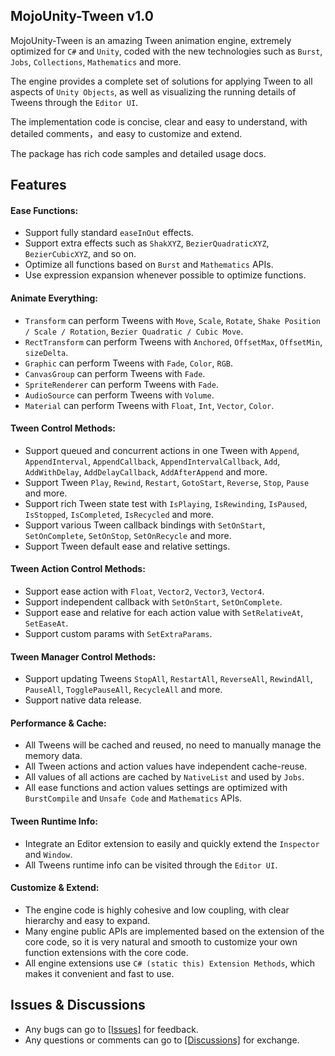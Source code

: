 ## MojoUnity-Tween v1.0

MojoUnity-Tween is an amazing Tween animation engine, extremely optimized for `C#` and `Unity`, coded with the new technologies such as `Burst`, `Jobs`, `Collections`, `Mathematics` and more.

The engine provides a complete set of solutions for applying Tween to all aspects of `Unity Objects`, as well as visualizing the running details of Tweens through the `Editor UI`.

The implementation code is concise, clear and easy to understand, with detailed comments，and easy to customize and extend.

The package has rich code samples and detailed usage docs.

## Features

#### Ease Functions:

* Support fully standard `easeInOut` effects.
* Support extra effects such as `ShakXYZ`, `BezierQuadraticXYZ`, `BezierCubicXYZ`, and so on.
* Optimize all functions based on `Burst` and `Mathematics` APIs.
* Use expression expansion whenever possible to optimize functions.

#### Animate Everything:

* `Transform` can perform Tweens with `Move`, `Scale`, `Rotate`, `Shake Position / Scale / Rotation`, `Bezier Quadratic / Cubic Move`.
* `RectTransform` can perform Tweens with `Anchored`, `OffsetMax`, `OffsetMin`, `sizeDelta`.
* `Graphic` can perform Tweens with `Fade`, `Color`, `RGB`.
* `CanvasGroup` can perform Tweens with `Fade`.
* `SpriteRenderer` can perform Tweens with `Fade`.
* `AudioSource` can perform Tweens with `Volume`.
* `Material` can perform Tweens with `Float`, `Int`, `Vector`, `Color`.

#### Tween Control Methods:

* Support queued and concurrent actions in one Tween with `Append`, `AppendInterval`, `AppendCallback`, `AppendIntervalCallback`, `Add`, `AddWithDelay`, `AddDelayCallback`, `AddAfterAppend` and more.
* Support Tween `Play`, `Rewind`, `Restart`, `GotoStart`, `Reverse`, `Stop`, `Pause` and more.
* Support rich Tween state test with `IsPlaying`, `IsRewinding`, `IsPaused`, `IsStopped`, `IsCompleted`, `IsRecycled` and more.
* Support various Tween callback bindings with `SetOnStart`, `SetOnComplete`, `SetOnStop`, `SetOnRecycle` and more.
* Support Tween default ease and relative settings.

#### Tween Action Control Methods:

* Support ease action with `Float`, `Vector2`, `Vector3`, `Vector4`.
* Support independent callback with `SetOnStart`, `SetOnComplete`.
* Support ease and relative for each action value with `SetRelativeAt`, `SetEaseAt`.
* Support custom params with `SetExtraParams`.

#### Tween Manager Control Methods:

* Support updating Tweens `StopAll`, `RestartAll`, `ReverseAll`, `RewindAll`, `PauseAll`, `TogglePauseAll`, `RecycleAll` and more.
* Support native data release.

#### Performance & Cache:

* All Tweens will be cached and reused, no need to manually manage the memory data.
* All Tween actions and action values have independent cache-reuse.
* All values of all actions are cached by `NativeList` and used by `Jobs`.
* All ease functions and action values settings are optimized with `BurstCompile` and `Unsafe Code` and `Mathematics` APIs.

#### Tween Runtime Info:

* Integrate an Editor extension to easily and quickly extend the `Inspector` and `Window`.
* All Tweens runtime info can be visited through the `Editor UI`.

#### Customize & Extend:

* The engine code is highly cohesive and low coupling, with clear hierarchy and easy to expand.
* Many engine public APIs are implemented based on the extension of the core code, so it is very natural and smooth to customize your own function extensions with the core code.
* All engine extensions use `C# (static this) Extension Methods`, which makes it convenient and fast to use.


## Issues & Discussions

* Any bugs can go to [[Issues]](https://github.com/scottcgi/MojoUnity-Tween/issues) for feedback.
* Any questions or comments can go to [[Discussions]](https://github.com/scottcgi/MojoUnity-Tween/discussions) for exchange.
